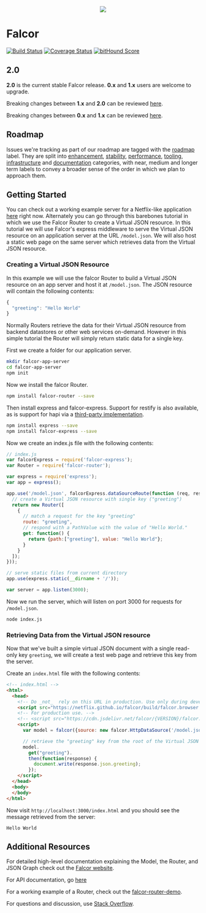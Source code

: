 <p align="center">
  <img src="https://cloud.githubusercontent.com/assets/1016365/8711049/66438ebc-2b03-11e5-8a8a-75934f7ca7ec.png">
</p>

# Falcor

[![Build Status](https://travis-ci.org/Netflix/falcor.svg)](https://travis-ci.org/Netflix/falcor)
[![Coverage Status](https://coveralls.io/repos/Netflix/falcor/badge.svg?branch=master&service=github)](https://coveralls.io/github/Netflix/falcor?branch=master)
[![bitHound Score](https://www.bithound.io/github/Netflix/falcor/badges/score.svg)](https://www.bithound.io/github/Netflix/falcor)

## 2.0

**2.0** is the current stable Falcor release. **0.x** and **1.x** users are
welcome to upgrade.

Breaking changes between **1.x** and **2.0** can be reviewed
[here](https://github.com/Netflix/falcor/blob/master/MIGRATIONS.md).

Breaking changes between **0.x** and **1.x** can be reviewed
[here](https://github.com/Netflix/falcor/blob/1.0.0/MIGRATIONS.md).

## Roadmap

Issues we're tracking as part of our roadmap are tagged with the
[roadmap](https://github.com/Netflix/falcor/issues?q=is%3Aopen+is%3Aissue+label%3Aroadmap)
label. They are split into
[enhancement](https://github.com/Netflix/falcor/issues?q=is%3Aopen+is%3Aissue+label%3Aroadmap+label%3Aenhancement),
[stability](https://github.com/Netflix/falcor/issues?q=is%3Aopen+is%3Aissue+label%3Aroadmap+label%3Astability),
[performance](https://github.com/Netflix/falcor/issues?q=is%3Aopen+is%3Aissue+label%3Aroadmap+label%3Aperformance),
[tooling](https://github.com/Netflix/falcor/issues?q=is%3Aopen+is%3Aissue+label%3Aroadmap+label%3Atooling),
[infrastructure](https://github.com/Netflix/falcor/issues?q=is%3Aopen+is%3Aissue+label%3Aroadmap+label%3Ainfrastructure)
and
[documentation](https://github.com/Netflix/falcor/issues?q=is%3Aopen+is%3Aissue+label%3Aroadmap+label%3Adocumentation)
categories, with near, medium and longer term labels to convey a broader sense
of the order in which we plan to approach them.

## Getting Started

You can check out a working example server for a Netflix-like application
[here](https://github.com/netflix/falcor-express-demo) right now. Alternately you
can go through this barebones tutorial in which we use the Falcor Router to
create a Virtual JSON resource. In this tutorial we will use Falcor's express
middleware to serve the Virtual JSON resource on an application server at the
URL `/model.json`. We will also host a static web page on the same server which
retrieves data from the Virtual JSON resource.

### Creating a Virtual JSON Resource

In this example we will use the falcor Router to build a Virtual JSON resource
on an app server and host it at `/model.json`. The JSON resource will contain
the following contents:

~~~js
{
  "greeting": "Hello World"
}
~~~

Normally Routers retrieve the data for their Virtual JSON resource from backend
datastores or other web services on-demand. However in this simple tutorial the
Router will simply return static data for a single key.

First we create a folder for our application server.

~~~bash
mkdir falcor-app-server
cd falcor-app-server
npm init
~~~

Now we install the falcor Router.

~~~bash
npm install falcor-router --save
~~~

Then install express and falcor-express.  Support for restify is also available,
as is support for hapi via a [third-party
implementation](https://github.com/Netflix/falcor-hapi).

~~~bash
npm install express --save
npm install falcor-express --save
~~~

Now we create an index.js file with the following contents:

~~~js
// index.js
var falcorExpress = require('falcor-express');
var Router = require('falcor-router');

var express = require('express');
var app = express();

app.use('/model.json', falcorExpress.dataSourceRoute(function (req, res) {
  // create a Virtual JSON resource with single key ("greeting")
  return new Router([
    {
      // match a request for the key "greeting"
      route: "greeting",
      // respond with a PathValue with the value of "Hello World."
      get: function() {
        return {path:["greeting"], value: "Hello World"};
      }
    }
  ]);
}));

// serve static files from current directory
app.use(express.static(__dirname + '/'));

var server = app.listen(3000);
~~~

Now we run the server, which will listen on port 3000 for requests for
`/model.json`.

~~~sh
node index.js
~~~

### Retrieving Data from the Virtual JSON resource

Now that we've built a simple virtual JSON document with a single read-only key
`greeting`, we will create a test web page and retrieve this key from the
server.

Create an `index.html` file with the following contents:

~~~html
<!-- index.html -->
<html>
  <head>
    <!-- Do _not_  rely on this URL in production. Use only during development.  -->
    <script src="https://netflix.github.io/falcor/build/falcor.browser.js"></script>
    <!-- For production use. -->
    <!-- <script src="https://cdn.jsdelivr.net/falcor/{VERSION}/falcor.browser.min.js"></script> -->
    <script>
      var model = falcor({source: new falcor.HttpDataSource('/model.json') });

      // retrieve the "greeting" key from the root of the Virtual JSON resource
      model.
        get("greeting").
        then(function(response) {
          document.write(response.json.greeting);
        });
    </script>
  </head>
  <body>
  </body>
</html>
~~~

Now visit `http://localhost:3000/index.html` and you should see the message
retrieved from the server:

```
Hello World
```

## Additional Resources

For detailed high-level documentation explaining the Model, the Router, and JSON
Graph check out the [Falcor website](https://netflix.github.io/falcor).

For API documentation, go [here](https://netflix.github.io/falcor/doc/Model.html)

For a working example of a Router, check out the
[falcor-router-demo](https://github.com/netflix/falcor-router-demo).

For questions and discussion, use [Stack
Overflow](https://stackoverflow.com/questions/tagged/falcor).

